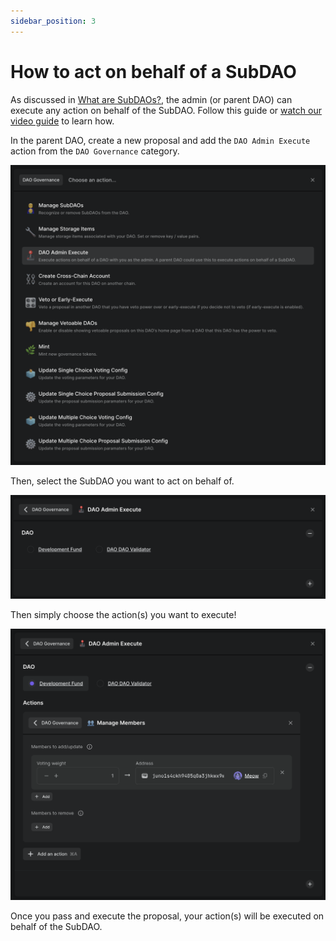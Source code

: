 ```yaml
---
sidebar_position: 3
---
```


# How to act on behalf of a SubDAO

As discussed in [What are SubDAOs?](./what), the admin (or parent DAO) can execute any action on behalf of the SubDAO. Follow this guide or [watch our video guide](https://youtu.be/T8P8TFOU_kU) to learn how.

In the parent DAO, create a new proposal and add the `DAO Admin Execute` action from the `DAO Governance` category.

![DAO Governance category](/img/features/subdaos/dao-governance-category.png)

Then, select the SubDAO you want to act on behalf of.

![DAO Admin Execute action](/img/features/subdaos/dao-admin-execute.png)

Then simply choose the action(s) you want to execute!

![DAO Admin Execute with Manage Members action](/img/features/subdaos/dao-admin-execute-manage-members.png)

Once you pass and execute the proposal, your action(s) will be executed on behalf of the SubDAO.
